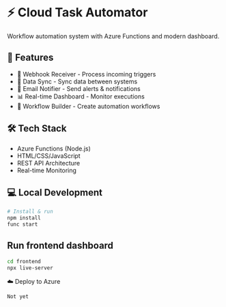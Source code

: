 # ⚡ Cloud Task Automator

Workflow automation system with Azure Functions and modern dashboard.

## 🚀 Features
- 📨 Webhook Receiver - Process incoming triggers
- 🔄 Data Sync - Sync data between systems  
- 📧 Email Notifier - Send alerts & notifications
- 📊 Real-time Dashboard - Monitor executions
- 🔧 Workflow Builder - Create automation workflows

## 🛠️ Tech Stack
- Azure Functions (Node.js)
- HTML/CSS/JavaScript
- REST API Architecture
- Real-time Monitoring

## 💻 Local Development
```bash
# Install & run
npm install
func start
```

## Run frontend dashboard  
```bash
cd frontend
npx live-server
```

☁️ Deploy to Azure
```bash
Not yet
```
